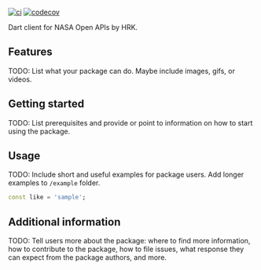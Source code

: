 <!-- 
This README describes the package. If you publish this package to pub.dev,
this README's contents appear on the landing page for your package.

For information about how to write a good package README, see the guide for
[writing package pages](https://dart.dev/guides/libraries/writing-package-pages). 

For general information about developing packages, see the Dart guide for
[creating packages](https://dart.dev/guides/libraries/create-library-packages)
and the Flutter guide for
[developing packages and plugins](https://flutter.dev/developing-packages). 
-->

[![ci](https://github.com/hrishikesh-kadam/hrk_nasa_apis.dart/actions/workflows/ci.yaml/badge.svg)](https://github.com/hrishikesh-kadam/hrk_nasa_apis.dart/actions/workflows/ci.yaml)
[![codecov](https://codecov.io/gh/hrishikesh-kadam/hrk_nasa_apis.dart/branch/main/graph/badge.svg)](https://codecov.io/gh/hrishikesh-kadam/hrk_nasa_apis.dart)

Dart client for NASA Open APIs by HRK.

## Features

TODO: List what your package can do. Maybe include images, gifs, or videos.

## Getting started

TODO: List prerequisites and provide or point to information on how to
start using the package.

## Usage

TODO: Include short and useful examples for package users. Add longer examples
to `/example` folder. 

```dart
const like = 'sample';
```

## Additional information

TODO: Tell users more about the package: where to find more information, how to 
contribute to the package, how to file issues, what response they can expect 
from the package authors, and more.
